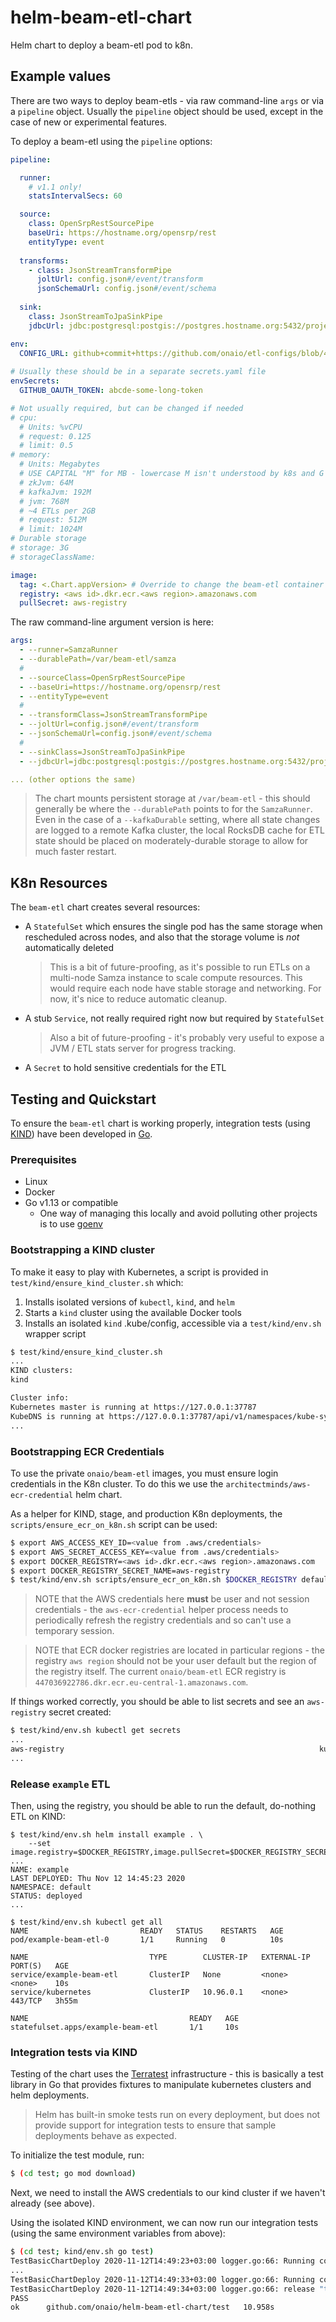 # helm-beam-etl-chart

Helm chart to deploy a beam-etl pod to k8n.

## Example values

There are two ways to deploy beam-etls - via raw command-line `args` or via a `pipeline` object.  Usually the `pipeline` object should be used, except
in the case of new or experimental features. 

To deploy a beam-etl using the `pipeline` options:

```yaml
pipeline:

  runner:
    # v1.1 only!
    statsIntervalSecs: 60

  source:
    class: OpenSrpRestSourcePipe
    baseUri: https://hostname.org/opensrp/rest
    entityType: event
  
  transforms:
    - class: JsonStreamTransformPipe
      joltUrl: config.json#/event/transform
      jsonSchemaUrl: config.json#/event/schema
  
  sink:
    class: JsonStreamToJpaSinkPipe
    jdbcUrl: jdbc:postgresql:postgis://postgres.hostname.org:5432/project_db

env:
  CONFIG_URL: github+commit+https://github.com/onaio/etl-configs/blob/48ac8b189/project/config.json
  
# Usually these should be in a separate secrets.yaml file
envSecrets:
  GITHUB_OAUTH_TOKEN: abcde-some-long-token

# Not usually required, but can be changed if needed
# cpu:
  # Units: %vCPU
  # request: 0.125
  # limit: 0.5
# memory:
  # Units: Megabytes
  # USE CAPITAL "M" for MB - lowercase M isn't understood by k8s and G isn't understood by jvm
  # zkJvm: 64M
  # kafkaJvm: 192M
  # jvm: 768M
  # ~4 ETLs per 2GB
  # request: 512M
  # limit: 1024M
# Durable storage
# storage: 3G
# storageClassName:

image:
  tag: <.Chart.appVersion> # Override to change the beam-etl container image used
  registry: <aws id>.dkr.ecr.<aws region>.amazonaws.com
  pullSecret: aws-registry

```

The raw command-line argument version is here:

```yaml
args:
  - --runner=SamzaRunner
  - --durablePath=/var/beam-etl/samza
  #
  - --sourceClass=OpenSrpRestSourcePipe
  - --baseUri=https://hostname.org/opensrp/rest
  - --entityType=event
  #
  - --transformClass=JsonStreamTransformPipe
  - --joltUrl=config.json#/event/transform
  - --jsonSchemaUrl=config.json#/event/schema
  #
  - --sinkClass=JsonStreamToJpaSinkPipe
  - --jdbcUrl=jdbc:postgresql:postgis://postgres.hostname.org:5432/project_db

... (other options the same)

```

> The chart mounts persistent storage at `/var/beam-etl` - this should generally be where the `--durablePath` points to for the `SamzaRunner`.  Even in the case of a `--kafkaDurable` setting, where all state changes are logged to a remote Kafka cluster, the local RocksDB cache for ETL state should be placed on moderately-durable storage to allow for much faster restart.

## K8n Resources

The `beam-etl` chart creates several resources:

* A `StatefulSet` which ensures the single pod has the same storage when rescheduled across nodes, and also that the storage volume is *not* automatically deleted 

  > This is a bit of future-proofing, as it's possible to run ETLs on a multi-node Samza instance to scale compute resources.  This would require each node have stable storage and networking.  For now, it's nice to reduce automatic cleanup.

* A stub `Service`, not really required right now but required by `StatefulSet`

  > Also a bit of future-proofing - it's probably very useful to expose a JVM / ETL stats server for progress tracking. 

* A `Secret` to hold sensitive credentials for the ETL


## Testing and Quickstart

To ensure the `beam-etl` chart is working properly, integration tests (using [KIND](https://kind.sigs.k8s.io/docs/user/quick-start)) have been developed in [Go](https://golang.org/).

### Prerequisites

- Linux
- Docker
- Go v1.13 or compatible
  - One way of managing this locally and avoid polluting other projects is to use [goenv](https://github.com/syndbg/goenv)

### Bootstrapping a KIND cluster

To make it easy to play with Kubernetes, a script is provided in `test/kind/ensure_kind_cluster.sh` which:

1. Installs isolated versions of `kubectl`, `kind`, and `helm`
2. Starts a `kind` cluster using the available Docker tools
3. Installs an isolated `kind` .kube/config, accessible via a `test/kind/env.sh` wrapper script

```bash
$ test/kind/ensure_kind_cluster.sh
...
KIND clusters:
kind

Cluster info:
Kubernetes master is running at https://127.0.0.1:37787
KubeDNS is running at https://127.0.0.1:37787/api/v1/namespaces/kube-system/services/kube-dns:dns/proxy
...
```

### Bootstrapping ECR Credentials

To use the private `onaio/beam-etl` images, you must ensure login credentials in the K8n cluster.  To do this we use the `architectminds/aws-ecr-credential` helm chart.

As a helper for KIND, stage, and production K8n deployments, the `scripts/ensure_ecr_on_k8n.sh` script can be used:

```bash
$ export AWS_ACCESS_KEY_ID=<value from .aws/credentials>
$ export AWS_SECRET_ACCESS_KEY=<value from .aws/credentials>
$ export DOCKER_REGISTRY=<aws id>.dkr.ecr.<aws region>.amazonaws.com
$ export DOCKER_REGISTRY_SECRET_NAME=aws-registry
$ test/kind/env.sh scripts/ensure_ecr_on_k8n.sh $DOCKER_REGISTRY default
```

> NOTE that the AWS credentials here **must** be user and not session credentials - the `aws-ecr-credential` helper process needs to periodically refresh
the registry credentials and so can't use a temporary session. 

> NOTE that ECR docker registries are located in particular regions - the registry `aws region` should not be your user default but the region of the registry itself.  The current `onaio/beam-etl` ECR registry is `447036922786.dkr.ecr.eu-central-1.amazonaws.com`.

If things worked correctly, you should be able to list secrets and see an `aws-registry` secret created:

```bash
$ test/kind/env.sh kubectl get secrets
...
aws-registry                                                         kubernetes.io/dockerconfigjson        1      4h50m
...
```

### Release `example` ETL

Then, using the registry, you should be able to run the default, do-nothing ETL on KIND:

```
$ test/kind/env.sh helm install example . \
    --set image.registry=$DOCKER_REGISTRY,image.pullSecret=$DOCKER_REGISTRY_SECRET_NAME
...
NAME: example
LAST DEPLOYED: Thu Nov 12 14:45:23 2020
NAMESPACE: default
STATUS: deployed
...

$ test/kind/env.sh kubectl get all
NAME                         READY   STATUS    RESTARTS   AGE
pod/example-beam-etl-0       1/1     Running   0          10s

NAME                           TYPE        CLUSTER-IP   EXTERNAL-IP   PORT(S)   AGE
service/example-beam-etl       ClusterIP   None         <none>        <none>    10s
service/kubernetes             ClusterIP   10.96.0.1    <none>        443/TCP   3h55m

NAME                                    READY   AGE
statefulset.apps/example-beam-etl       1/1     10s
```

### Integration tests via KIND

Testing of the chart uses the [Terratest](https://terratest.gruntwork.io/) infrastructure - this is basically a test library in Go that provides fixtures to manipulate kubernetes clusters and helm deployments.

> Helm has built-in smoke tests run on every deployment, but does not provide support for integration tests to ensure that sample deployments behave as expected.

To initialize the test module, run:

```bash
$ (cd test; go mod download)
```

Next, we need to install the AWS credentials to our kind cluster if we haven't already (see above).

Using the isolated KIND environment, we can now run our integration tests (using the same environment variables from above):

```bash
$ (cd test; kind/env.sh go test)
TestBasicChartDeploy 2020-11-12T14:49:23+03:00 logger.go:66: Running command helm with args [install --set storage=128m test-pxuufx /home/gstuder/Workspaces/Ona/helm-beam-etl-chart]
...
TestBasicChartDeploy 2020-11-12T14:49:33+03:00 logger.go:66: Running command helm with args [delete test-pxuufx]
TestBasicChartDeploy 2020-11-12T14:49:34+03:00 logger.go:66: release "test-pxuufx" uninstalled
PASS
ok  	github.com/onaio/helm-beam-etl-chart/test	10.958s
```



